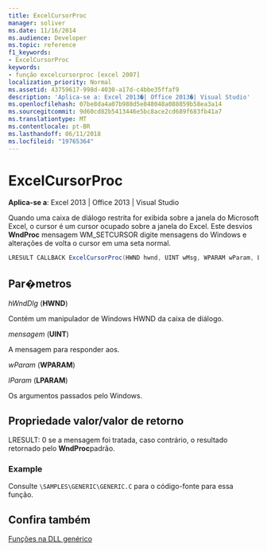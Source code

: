 ```yaml
---
title: ExcelCursorProc
manager: soliver
ms.date: 11/16/2014
ms.audience: Developer
ms.topic: reference
f1_keywords:
- ExcelCursorProc
keywords:
- função excelcursorproc [excel 2007]
localization_priority: Normal
ms.assetid: 43759617-998d-4030-a17d-c4bbe35ffaf9
description: 'Aplica-se a: Excel 2013�| Office 2013�| Visual Studio'
ms.openlocfilehash: 07be8da4a07b988d5e848048a088859b58ea3a14
ms.sourcegitcommit: 9d60cd82b5413446e5bc8ace2cd689f683fb41a7
ms.translationtype: MT
ms.contentlocale: pt-BR
ms.lasthandoff: 06/11/2018
ms.locfileid: "19765364"
---
```

# <a name="excelcursorproc"></a>ExcelCursorProc

 **Aplica-se a**: Excel 2013 | Office 2013 | Visual Studio 
  
Quando uma caixa de diálogo restrita for exibida sobre a janela do Microsoft Excel, o cursor é um cursor ocupado sobre a janela do Excel. Este desvios **WndProc** mensagem WM_SETCURSOR digite mensagens do Windows e alterações de volta o cursor em uma seta normal. 
  
```cs
LRESULT CALLBACK ExcelCursorProc(HWND hwnd, UINT wMsg, WPARAM wParam, LPARAM lParam);
```

## <a name="parameters"></a>Par�metros

 _hWndDlg_ (**HWND**)
  
Contém um manipulador de Windows HWND da caixa de diálogo.
  
 _mensagem_ (**UINT**)
  
A mensagem para responder aos.
  
 _wParam_ (**WPARAM**)
  
 _lParam_ (**LPARAM**)
  
Os argumentos passados pelo Windows.
  
## <a name="property-valuereturn-value"></a>Propriedade valor/valor de retorno

LRESULT: 0 se a mensagem foi tratada, caso contrário, o resultado retornado pelo **WndProc**padrão.
  
### <a name="example"></a>Example

Consulte `\SAMPLES\GENERIC\GENERIC.C` para o código-fonte para essa função. 
  
## <a name="see-also"></a>Confira também



[Funções na DLL genérico](functions-in-the-generic-dll.md)

